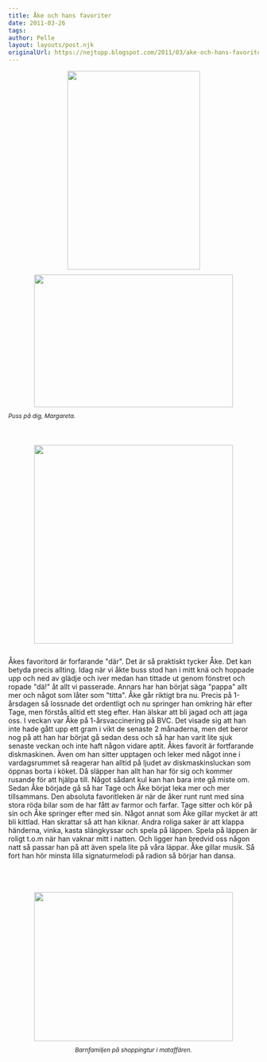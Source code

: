 ```yaml
---
title: Åke och hans favoriter
date: 2011-03-26
tags: 	
author: Pelle
layout: layouts/post.njk
originalUrl: https://nejtupp.blogspot.com/2011/03/ake-och-hans-favoriter.html
---
```


<img src="../../../../img/A%25CC%258Akes%2Bfo%25CC%2588delsedag-_MG_8019.jpg" style="display: block; height: 400px; margin-bottom: 10px; margin-left: auto; margin-right: auto; margin-top: 0px; text-align: center; width: 267px;" width="427"><img src="../../../../img/A%25CC%258Akes%2Bfo%25CC%2588delsedag-_MG_8026.jpg" style="cursor: hand; cursor: pointer; display: block; height: 267px; margin: 0px auto 10px; text-align: center; width: 400px;"><span style="font-size: 85%; font-style: italic;">Puss på dig, Margareta.</span><br><br><br></div><br><img src="../../../../img/A%25CC%258Akes%2Bfo%25CC%2588delsedag-_MG_8027.jpg" style="cursor: hand; cursor: pointer; display: block; height: 400px; margin: 0px auto 10px; text-align: center; width: 400px;"><br>Åkes favoritord är forfarande "där". Det är så praktiskt tycker Åke. Det kan betyda precis allting. Idag när vi åkte buss stod han i mitt knä och hoppade upp och ned av glädje och iver medan han tittade ut genom fönstret och ropade "dä!" åt allt vi passerade. Annars har han börjat säga "pappa" allt mer och något som låter som "titta". Åke går riktigt bra nu. Precis på 1-årsdagen så lossnade det ordentligt och nu springer han omkring här efter Tage, men förstås alltid ett steg efter. Han älskar att bli jagad och att jaga oss. I veckan var Åke på 1-årsvaccinering på BVC. Det visade sig att han inte hade gått upp ett gram i vikt de senaste 2 månaderna, men det beror nog på att han har börjat gå sedan dess och så har han varit lite sjuk senaste veckan och inte haft någon vidare aptit. Åkes favorit är fortfarande diskmaskinen. Även om han sitter upptagen och leker med något inne i vardagsrummet så reagerar han alltid på ljudet av diskmaskinsluckan som öppnas borta i köket. Då släpper han allt han har för sig och kommer rusande för att hjälpa till. Något sådant kul kan han bara inte gå miste om. Sedan Åke började gå så har Tage och Åke börjat leka mer och mer tillsammans. Den absoluta favoritleken är när de åker runt runt med sina stora röda bilar som de har fått av farmor och farfar. Tage sitter och kör på sin och Åke springer efter med sin. Något annat som Åke gillar mycket är att bli kittlad. Han skrattar så att han kiknar. Andra roliga saker är att klappa händerna, vinka, kasta slängkyssar och spela på läppen. Spela på läppen är roligt t.o.m när han vaknar mitt i natten. Och ligger han bredvid oss någon natt så passar han på att även spela lite på våra läppar. Åke gillar musik. Så fort han hör minsta lilla signaturmelodi på radion så börjar han dansa.<br><br><br><br><div style="text-align: center;"><img src="../../../../img/Pa%25CC%258A%2BLovisas%2Bjobb-IMG_1017.jpg" style="display: block; height: 300px; margin-bottom: 10px; margin-left: auto; margin-right: auto; margin-top: 0px; text-align: center; width: 400px;" width="640"><span style="font-size: 85%;"><span style="font-style: italic;">Barnfamiljen på shoppingtur i mataffären.</span><br></span></div><a href="http://3.bp.blogspot.com/-NGPHWbR1tjQ/TY4-BhPwd_I/AAAAAAAAA9k/JvHK_9-215A/s1600/Hemma%2Bi%2Blyan-_MG_7798.jpg"><br></a>
<!-- no comments on this post -->